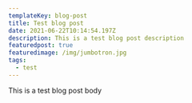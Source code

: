 ```yaml
---
templateKey: blog-post
title: Test blog post
date: 2021-06-22T10:14:54.197Z
description: This is a test blog post description
featuredpost: true
featuredimage: /img/jumbotron.jpg
tags:
  - test
---
```

This is a test blog post body